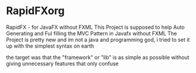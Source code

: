 # RapidFXorg
RapidFX - for JavaFX without FXML
This Project is supposed to help Auto Generating and Ful filling the MVC Pattern in Javafx without FXML
The Project is pretty new and im not a java and programming god, i tried to set it up with the simplest syntax on earth 

the target was that the "framework" or "lib" is as simple as possible without giving unnecessary features that only confuse
